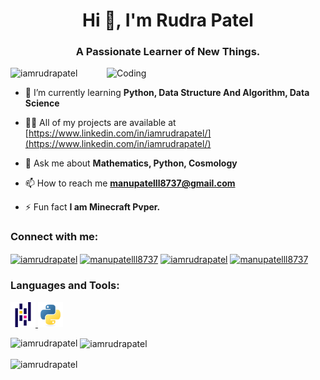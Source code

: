 <h1 align="center">Hi 👋, I'm Rudra Patel</h1>
<h3 align="center">A Passionate Learner of New Things.</h3>
<img align="right" alt="Coding" width="350" src="https://miro.medium.com/v2/resize:fit:1100/1*LEH5tUEQReWe8Iu-UEV3Pg.gif">

<p align="left"> <img src="https://komarev.com/ghpvc/?username=iamrudrapatel&label=Profile%20views&color=0e75b6&style=flat" alt="iamrudrapatel" /> </p>

- 🌱 I’m currently learning **Python, Data Structure And Algorithm, Data Science**

- 👨‍💻 All of my projects are available at [https://www.linkedin.com/in/iamrudrapatel/](https://www.linkedin.com/in/iamrudrapatel/)

- 💬 Ask me about **Mathematics, Python, Cosmology**

- 📫 How to reach me **manupatelll8737@gmail.com**

- ⚡ Fun fact **I am Minecraft Pvper.**

<h3 align="left">Connect with me:</h3>
<p align="left">
<a href="https://linkedin.com/in/iamrudrapatel" target="blank"><img align="center" src="https://raw.githubusercontent.com/rahuldkjain/github-profile-readme-generator/master/src/images/icons/Social/linked-in-alt.svg" alt="iamrudrapatel" height="30" width="40" /></a>
<a href="https://www.hackerrank.com/manupatelll8737" target="blank"><img align="center" src="https://raw.githubusercontent.com/rahuldkjain/github-profile-readme-generator/master/src/images/icons/Social/hackerrank.svg" alt="manupatelll8737" height="30" width="40" /></a>
<a href="https://codeforces.com/profile/iamrudrapatel" target="blank"><img align="center" src="https://raw.githubusercontent.com/rahuldkjain/github-profile-readme-generator/master/src/images/icons/Social/codeforces.svg" alt="iamrudrapatel" height="30" width="40" /></a>
<a href="https://www.leetcode.com/manupatelll8737" target="blank"><img align="center" src="https://raw.githubusercontent.com/rahuldkjain/github-profile-readme-generator/master/src/images/icons/Social/leet-code.svg" alt="manupatelll8737" height="30" width="40" /></a>
</p>

<h3 align="left">Languages and Tools:</h3>
<p align="left"> <a href="https://pandas.pydata.org/" target="_blank" rel="noreferrer"> <img src="https://raw.githubusercontent.com/devicons/devicon/2ae2a900d2f041da66e950e4d48052658d850630/icons/pandas/pandas-original.svg" alt="pandas" width="40" height="40"/> </a> <a href="https://www.python.org" target="_blank" rel="noreferrer"> <img src="https://raw.githubusercontent.com/devicons/devicon/master/icons/python/python-original.svg" alt="python" width="40" height="40"/> </a> </p>

<p><img align="left" src="https://github-readme-stats.vercel.app/api/top-langs?username=iamrudrapatel&show_icons=true&locale=en&layout=compact" alt="iamrudrapatel" /></p>

<p>&nbsp;<img align="center" src="https://github-readme-stats.vercel.app/api?username=iamrudrapatel&show_icons=true&locale=en" alt="iamrudrapatel" /></p>

<p><img align="center" src="https://github-readme-streak-stats.herokuapp.com/?user=iamrudrapatel&" alt="iamrudrapatel" /></p>
